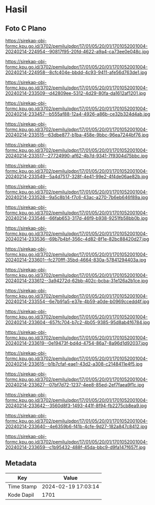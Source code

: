 # Hasil

## Foto C Plano

https://sirekap-obj-formc.kpu.go.id/3702/pemilu/pdpr/17/01/05/20/01/1701052001004-20240214-224954--90817f95-20fd-4622-a9a4-ca73ee0e048c.jpg

https://sirekap-obj-formc.kpu.go.id/3702/pemilu/pdpr/17/01/05/20/01/1701052001004-20240214-224958--8cfc404e-bbdd-4c93-9411-afe56d763de1.jpg

https://sirekap-obj-formc.kpu.go.id/3702/pemilu/pdpr/17/01/05/20/01/1701052001004-20240214-233509--d42809ee-5312-4d29-80fa-da1612af1201.jpg

https://sirekap-obj-formc.kpu.go.id/3702/pemilu/pdpr/17/01/05/20/01/1701052001004-20240214-233457--b555af88-12a4-4926-a86b-ce32b324d4ab.jpg

https://sirekap-obj-formc.kpu.go.id/3702/pemilu/pdpr/17/01/05/20/01/1701052001004-20240214-233515--63dbe877-b1ba-458e-9bbc-96ea7244bf76.jpg

https://sirekap-obj-formc.kpu.go.id/3702/pemilu/pdpr/17/01/05/20/01/1701052001004-20240214-233517--27724990-af62-4b7d-9341-7f9304d75bbc.jpg

https://sirekap-obj-formc.kpu.go.id/3702/pemilu/pdpr/17/01/05/20/01/1701052001004-20240214-233549--5a4d7517-328f-4e41-99e2-4f4de06ae82b.jpg

https://sirekap-obj-formc.kpu.go.id/3702/pemilu/pdpr/17/01/05/20/01/1701052001004-20240214-233528--9a5c8b14-f7c6-43ac-a270-7b6eb646f89a.jpg

https://sirekap-obj-formc.kpu.go.id/3702/pemilu/pdpr/17/01/05/20/01/1701052001004-20240214-233546--66fab653-317d-46f9-b938-9251fb58bb0b.jpg

https://sirekap-obj-formc.kpu.go.id/3702/pemilu/pdpr/17/01/05/20/01/1701052001004-20240214-233536--69b7b4bf-356c-4d82-8f1e-82bc88420d27.jpg

https://sirekap-obj-formc.kpu.go.id/3702/pemilu/pdpr/17/01/05/20/01/1701052001004-20240214-233601--fc270fff-35bd-4664-830a-57841294403a.jpg

https://sirekap-obj-formc.kpu.go.id/3702/pemilu/pdpr/17/01/05/20/01/1701052001004-20240214-233612--3a94272d-62bb-402c-bcba-31e126a2b1ce.jpg

https://sirekap-obj-formc.kpu.go.id/3702/pemilu/pdpr/17/01/05/20/01/1701052001004-20240214-233554--6e7b91a5-e37e-4b59-a0de-b0969ccedd4f.jpg

https://sirekap-obj-formc.kpu.go.id/3702/pemilu/pdpr/17/01/05/20/01/1701052001004-20240214-233604--657fc704-b7c2-4b05-9385-95d8ab4f6784.jpg

https://sirekap-obj-formc.kpu.go.id/3702/pemilu/pdpr/17/01/05/20/01/1701052001004-20240214-233619--0e19473f-bd4d-4754-86a7-8a96d1d92037.jpg

https://sirekap-obj-formc.kpu.go.id/3702/pemilu/pdpr/17/01/05/20/01/1701052001004-20240214-233615--b1b7cfaf-eae1-43d2-a308-c2148411e4f5.jpg

https://sirekap-obj-formc.kpu.go.id/3702/pemilu/pdpr/17/01/05/20/01/1701052001004-20240214-233627--07bf7d72-1237-4ee8-85ed-2ef7faea9f1c.jpg

https://sirekap-obj-formc.kpu.go.id/3702/pemilu/pdpr/17/01/05/20/01/1701052001004-20240214-233642--3560d8f3-1493-441f-8f94-fb2275cb8ea9.jpg

https://sirekap-obj-formc.kpu.go.id/3702/pemilu/pdpr/17/01/05/20/01/1701052001004-20240214-233640--4e6359b6-f41b-4cfe-9d27-182a847c8412.jpg

https://sirekap-obj-formc.kpu.go.id/3702/pemilu/pdpr/17/01/05/20/01/1701052001004-20240214-233659--c1b95432-488f-45da-bbc9-d9fa147f657f.jpg


## Metadata

| Key        | Value               |
| ---------- | ------------------- |
| Time Stamp | 2024-02-19 17:03:14 |
| Kode Dapil | 1701                |



